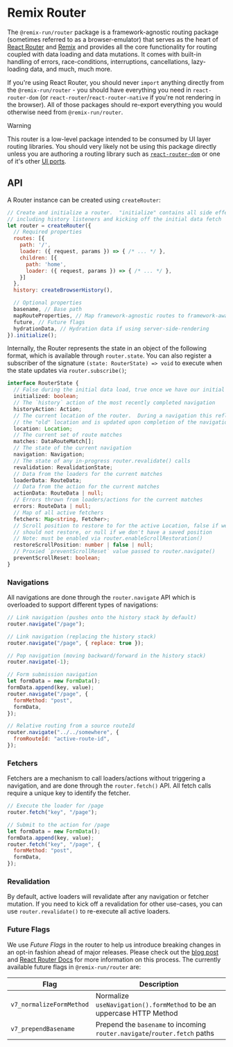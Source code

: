 # Remix Router

The `@remix-run/router` package is a framework-agnostic routing package (sometimes referred to as a browser-emulator) that serves as the heart of [React Router][react-router] and [Remix][remix] and provides all the core functionality for routing coupled with data loading and data mutations. It comes with built-in handling of errors, race-conditions, interruptions, cancellations, lazy-loading data, and much, much more.

If you're using React Router, you should never `import` anything directly from the `@remix-run/router` - you should have everything you need in `react-router-dom` (or `react-router`/`react-router-native` if you're not rendering in the browser). All of those packages should re-export everything you would otherwise need from `@remix-run/router`.

> [!WARNING]
>
> This router is a low-level package intended to be consumed by UI layer routing libraries. You should very likely not be using this package directly unless you are authoring a routing library such as [`react-router-dom`][react-router-repo] or one of it's other [UI ports][remix-routers-repo].

## API

A Router instance can be created using `createRouter`:

```js
// Create and initialize a router.  "initialize" contains all side effects
// including history listeners and kicking off the initial data fetch
let router = createRouter({
  // Required properties
  routes: [{
    path: '/',
    loader: ({ request, params }) => { /* ... */ },
    children: [{
      path: 'home',
      loader: ({ request, params }) => { /* ... */ },
    }]
  },
  history: createBrowserHistory(),

  // Optional properties
  basename, // Base path
  mapRouteProperties, // Map framework-agnostic routes to framework-aware routes
  future, // Future flags
  hydrationData, // Hydration data if using server-side-rendering
}).initialize();
```

Internally, the Router represents the state in an object of the following format, which is available through `router.state`. You can also register a subscriber of the signature `(state: RouterState) => void` to execute when the state updates via `router.subscribe()`;

```ts
interface RouterState {
  // False during the initial data load, true once we have our initial data
  initialized: boolean;
  // The `history` action of the most recently completed navigation
  historyAction: Action;
  // The current location of the router.  During a navigation this reflects
  // the "old" location and is updated upon completion of the navigation
  location: Location;
  // The current set of route matches
  matches: DataRouteMatch[];
  // The state of the current navigation
  navigation: Navigation;
  // The state of any in-progress router.revalidate() calls
  revalidation: RevalidationState;
  // Data from the loaders for the current matches
  loaderData: RouteData;
  // Data from the action for the current matches
  actionData: RouteData | null;
  // Errors thrown from loaders/actions for the current matches
  errors: RouteData | null;
  // Map of all active fetchers
  fetchers: Map<string, Fetcher>;
  // Scroll position to restore to for the active Location, false if we
  // should not restore, or null if we don't have a saved position
  // Note: must be enabled via router.enableScrollRestoration()
  restoreScrollPosition: number | false | null;
  // Proxied `preventScrollReset` value passed to router.navigate()
  preventScrollReset: boolean;
}
```

### Navigations

All navigations are done through the `router.navigate` API which is overloaded to support different types of navigations:

```js
// Link navigation (pushes onto the history stack by default)
router.navigate("/page");

// Link navigation (replacing the history stack)
router.navigate("/page", { replace: true });

// Pop navigation (moving backward/forward in the history stack)
router.navigate(-1);

// Form submission navigation
let formData = new FormData();
formData.append(key, value);
router.navigate("/page", {
  formMethod: "post",
  formData,
});

// Relative routing from a source routeId
router.navigate("../../somewhere", {
  fromRouteId: "active-route-id",
});
```

### Fetchers

Fetchers are a mechanism to call loaders/actions without triggering a navigation, and are done through the `router.fetch()` API. All fetch calls require a unique key to identify the fetcher.

```js
// Execute the loader for /page
router.fetch("key", "/page");

// Submit to the action for /page
let formData = new FormData();
formData.append(key, value);
router.fetch("key", "/page", {
  formMethod: "post",
  formData,
});
```

### Revalidation

By default, active loaders will revalidate after any navigation or fetcher mutation. If you need to kick off a revalidation for other use-cases, you can use `router.revalidate()` to re-execute all active loaders.

### Future Flags

We use _Future Flags_ in the router to help us introduce breaking changes in an opt-in fashion ahead of major releases. Please check out the [blog post][future-flags-post] and [React Router Docs][api-development-strategy] for more information on this process. The currently available future flags in `@remix-run/router` are:

| Flag                     | Description                                                               |
| ------------------------ | ------------------------------------------------------------------------- |
| `v7_normalizeFormMethod` | Normalize `useNavigation().formMethod` to be an uppercase HTTP Method     |
| `v7_prependBasename`     | Prepend the `basename` to incoming `router.navigate`/`router.fetch` paths |

[react-router]: https://reactrouter.com
[remix]: https://remix.run
[react-router-repo]: https://github.com/remix-run/react-router
[remix-routers-repo]: https://github.com/brophdawg11/remix-routers
[api-development-strategy]: https://reactrouter.com/v6/guides/api-development-strategy
[future-flags-post]: https://remix.run/blog/future-flags
